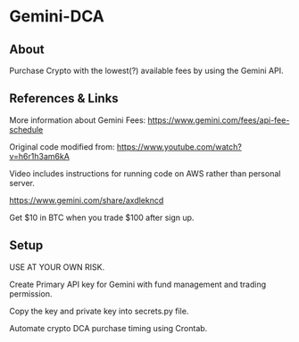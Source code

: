 # Gemini-DCA

## About

Purchase Crypto with the lowest(?) available fees by using the Gemini API.

## References & Links

More information about Gemini Fees:
https://www.gemini.com/fees/api-fee-schedule


Original code modified from:
https://www.youtube.com/watch?v=h6r1h3am6kA

Video includes instructions for running code on AWS rather than personal server.


https://www.gemini.com/share/axdlekncd

Get $10 in BTC when you trade $100 after sign up.

## Setup
USE AT YOUR OWN RISK.

Create Primary API key for Gemini with fund management and trading permission.

Copy the key and private key into secrets.py file.

Automate crypto DCA purchase timing using Crontab.

